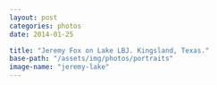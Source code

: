 ```yaml
---
layout: post
categories: photos
date: 2014-01-25

title: "Jeremy Fox on Lake LBJ. Kingsland, Texas."
base-path: "/assets/img/photos/portraits"
image-name: "jeremy-lake"
---
```

